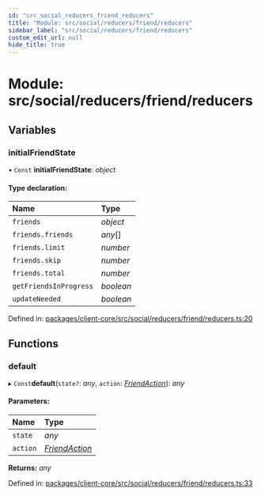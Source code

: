 ```yaml
---
id: "src_social_reducers_friend_reducers"
title: "Module: src/social/reducers/friend/reducers"
sidebar_label: "src/social/reducers/friend/reducers"
custom_edit_url: null
hide_title: true
---
```


# Module: src/social/reducers/friend/reducers

## Variables

### initialFriendState

• `Const` **initialFriendState**: *object*

#### Type declaration:

Name | Type |
:------ | :------ |
`friends` | *object* |
`friends.friends` | *any*[] |
`friends.limit` | *number* |
`friends.skip` | *number* |
`friends.total` | *number* |
`getFriendsInProgress` | *boolean* |
`updateNeeded` | *boolean* |

Defined in: [packages/client-core/src/social/reducers/friend/reducers.ts:20](https://github.com/xr3ngine/xr3ngine/blob/65dfcf39a/packages/client-core/src/social/reducers/friend/reducers.ts#L20)

## Functions

### default

▸ `Const`**default**(`state?`: *any*, `action`: [*FriendAction*](src_social_reducers_friend_actions.md#friendaction)): *any*

#### Parameters:

Name | Type |
:------ | :------ |
`state` | *any* |
`action` | [*FriendAction*](src_social_reducers_friend_actions.md#friendaction) |

**Returns:** *any*

Defined in: [packages/client-core/src/social/reducers/friend/reducers.ts:33](https://github.com/xr3ngine/xr3ngine/blob/65dfcf39a/packages/client-core/src/social/reducers/friend/reducers.ts#L33)
